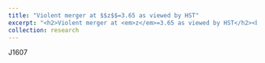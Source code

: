 ```yaml
---
title: "Violent merger at $$z$$=3.65 as viewed by HST"
excerpt: "<h2>Violent merger at <em>z</em>=3.65 as viewed by HST</h2><br/><a href='/research/portfolio-2'><img src='/images/j1607_overlay.png' width='500'></a>"
collection: research
---
```

J1607


